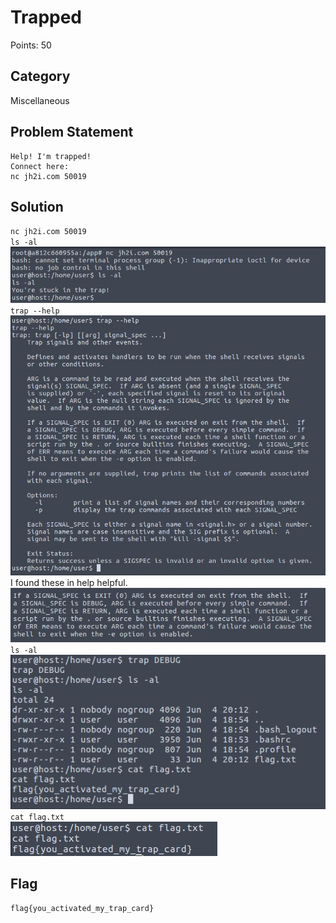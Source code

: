 # Trapped
Points: 50
## Category
Miscellaneous
## Problem Statement
```
Help! I'm trapped!
Connect here:
nc jh2i.com 50019
```
## Solution
`nc jh2i.com 50019`\
`ls -al`\
![ls -al output](img1.jpg)\
`trap --help`\
![trap --help](img2.jpg)\
I found these in help helpful.\
![trap DEBUG , RETURN help](img3.jpg)\
`ls -al`\
![ls -al files listed](img4.jpg)\
`cat flag.txt`\
![flag](flag.jpg)

## Flag
```
flag{you_activated_my_trap_card}
```
